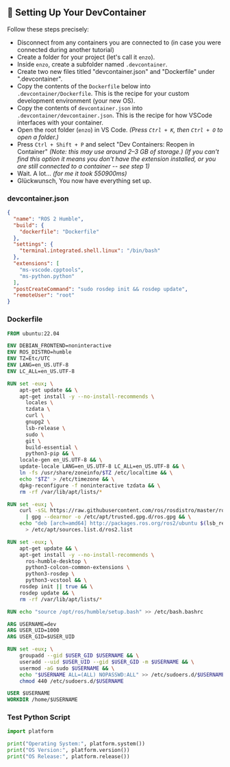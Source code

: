 ## 🧪 Setting Up Your DevContainer

Follow these steps precisely:

- Disconnect from any containers you are connected to (in case you were connected during another tutorial)
- Create a folder for your project (let's call it `enzo`).
- Inside `enzo`, create a subfolder named `.devcontainer`.
- Create two new files titled "devcontainer.json" and "Dockerfile" under ".devcontainer".
- Copy the contents of the `Dockerfile` below into `.devcontainer/Dockerfile`. This is the recipe for your custom development environment (your new OS).
- Copy the contents of `devcontainer.json` into `.devcontainer/devcontainer.json`.  This is the recipe for how VSCode interfaces with your container.
- Open the root folder (`enzo`) in VS Code. *(Press `Ctrl + K`, then `Ctrl + O` to open a folder.)*
- Press `Ctrl + Shift + P` and select "Dev Containers: Reopen in Container" *(Note: this may use around 2–3 GB of storage.)* *(If you can't find this option it means you don't have the extension installed, or you are still connected to a container -- see step 1)*
- Wait. A lot... *(for me it took 550900ms)*
- Glückwunsch, You now have everything set up.



### devcontainer.json
``` json
{
  "name": "ROS 2 Humble",
  "build": {
    "dockerfile": "Dockerfile"
  },
  "settings": {
    "terminal.integrated.shell.linux": "/bin/bash"
  },
  "extensions": [
    "ms-vscode.cpptools",
    "ms-python.python"
  ],
  "postCreateCommand": "sudo rosdep init && rosdep update",
  "remoteUser": "root"
}
```

### Dockerfile
``` Dockerfile
FROM ubuntu:22.04

ENV DEBIAN_FRONTEND=noninteractive
ENV ROS_DISTRO=humble
ENV TZ=Etc/UTC
ENV LANG=en_US.UTF-8
ENV LC_ALL=en_US.UTF-8

RUN set -eux; \
    apt-get update && \
    apt-get install -y --no-install-recommends \
      locales \
      tzdata \
      curl \
      gnupg2 \
      lsb-release \
      sudo \
      git \
      build-essential \
      python3-pip && \
    locale-gen en_US.UTF-8 && \
    update-locale LANG=en_US.UTF-8 LC_ALL=en_US.UTF-8 && \
    ln -fs /usr/share/zoneinfo/$TZ /etc/localtime && \
    echo "$TZ" > /etc/timezone && \
    dpkg-reconfigure -f noninteractive tzdata && \
    rm -rf /var/lib/apt/lists/*

RUN set -eux; \
    curl -sSL https://raw.githubusercontent.com/ros/rosdistro/master/ros.asc \
      | gpg --dearmor -o /etc/apt/trusted.gpg.d/ros.gpg && \
    echo "deb [arch=amd64] http://packages.ros.org/ros2/ubuntu $(lsb_release -cs) main" \
      > /etc/apt/sources.list.d/ros2.list

RUN set -eux; \
    apt-get update && \
    apt-get install -y --no-install-recommends \
      ros-humble-desktop \
      python3-colcon-common-extensions \
      python3-rosdep \
      python3-vcstool && \
    rosdep init || true && \
    rosdep update && \
    rm -rf /var/lib/apt/lists/*

RUN echo "source /opt/ros/humble/setup.bash" >> /etc/bash.bashrc

ARG USERNAME=dev
ARG USER_UID=1000
ARG USER_GID=$USER_UID

RUN set -eux; \
    groupadd --gid $USER_GID $USERNAME && \
    useradd --uid $USER_UID --gid $USER_GID -m $USERNAME && \
    usermod -aG sudo $USERNAME && \
    echo "$USERNAME ALL=(ALL) NOPASSWD:ALL" >> /etc/sudoers.d/$USERNAME && \
    chmod 440 /etc/sudoers.d/$USERNAME

USER $USERNAME
WORKDIR /home/$USERNAME
```


### Test Python Script
``` python
import platform

print("Operating System:", platform.system())
print("OS Version:", platform.version())
print("OS Release:", platform.release())
```
